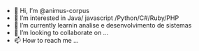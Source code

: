 - 👋 Hi, I’m @animus-corpus
- 👀 I’m interested in Java/ javascript /Python/C#/Ruby/PHP
- 🌱 I’m currently learnin analise e desenvolvimento de sistemas
- 💞️ I’m looking to collaborate on ...
- 📫 How to reach me ...

<!---
animus-corpus/animus-corpus is a ✨ special ✨ repository because its `README.md` (this file) appears on your GitHub profile.
You can click the Preview link to take a look at your changes.
--->
